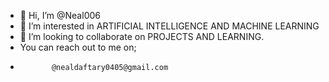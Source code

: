 - 👋 Hi, I’m @Neal006
- 👀 I’m interested in ARTIFICIAL INTELLIGENCE AND MACHINE LEARNING
- 💞️ I’m looking to collaborate on PROJECTS AND LEARNING.
- You can reach out to me on;
-            @nealdaftary0405@gmail.com

